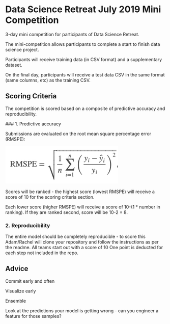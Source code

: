 #  Data Science Retreat July 2019 Mini Competition

3-day mini competition for participants of Data Science Retreat.

The mini-competition allows participants to complete a start to finish data science project. 

Participants will receive training data (in CSV format) and a supplementary dataset.

On the final day, participants will receive a test data CSV in the same format (same columns, etc) as the training CSV. 

## Scoring Criteria

The competition is scored based on a composite of predictive accuracy and reproducibility.

### 1. Predictive accuracy

Submissions are evaluated on the root mean square percentage error (RMSPE):

![](./assets/rmspe.png)

Scores will be ranked - the highest score (lowest RMSPE) will receive a score of 10 for the scoring criteria section.

Each lower score (higher RMSPE) will receive a score of 10-(1 * number in ranking). If they are ranked second, score will be 10-2 = 8. 

### 2. Reproducibility

The entire model should be completely reproducible - to score this Adam/Rachel will clone your repository and follow the instructions as per the readme.  All teams start out with a score of 10  One point is deducted for each step not included in the repo.

## Advice

Commit early and often

Visualize early

Ensemble

Look at the predictions your model is getting wrong - can you engineer a feature for those samples?
